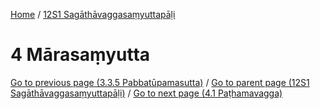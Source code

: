 
[Home](/) / [12S1 Sagāthāvaggasaṃyuttapāḷi](../12S1.md)

# 4 Mārasaṃyutta


[Go to previous page (3.3.5 Pabbatūpamasutta)](3/3.3/3.3.5.md) / [Go to parent page (12S1 Sagāthāvaggasaṃyuttapāḷi)](0.md) / [Go to next page (4.1 Paṭhamavagga)](4/4.1.md)


